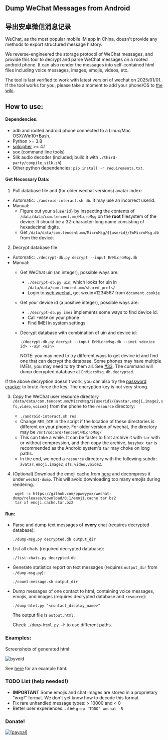 ## Dump WeChat Messages from Android

## 导出安卓微信消息记录

WeChat, as the most popular mobile IM app in China, doesn't provide any methods to export structured message history.

We reverse-engineered the storage protocol of WeChat messages, and
provide this tool to decrypt and parse WeChat messages on a rooted android phone.
It can also render the messages into self-contained html files including voice messages, images, emojis, videos, etc.

The tool is last verified to work with latest version of wechat on 2025/01/01.
If the tool works for you, please take a moment to add your phone/OS to [the wiki](https://github.com/ppwwyyxx/wechat-dump/wiki).

## How to use:

#### Dependencies:
+ adb and rooted android phone connected to a Linux/Mac OSX/Win10+Bash.
+ Python >= 3.8
+ [sqlcipher](https://github.com/sqlcipher/sqlcipher) >= 4.1
+ sox (command line tools)
+ Silk audio decoder (included; build it with `./third-party/compile_silk.sh`)
+ Other python dependencies: `pip install -r requirements.txt`.

#### Get Necessary Data:

1. Pull database file and (for older wechat versions) avatar index:
  + Automatic: `./android-interact.sh db`. It may use an incorrect userid.
  + Manual:
    + Figure out your `${userid}` by inspecting the contents of `/data/data/com.tencent.mm/MicroMsg` on the __root__ filesystem of the device.
      It should be a 32-character-long name consisting of hexadecimal digits.
    + Get `/data/data/com.tencent.mm/MicroMsg/${userid}/EnMicroMsg.db` from the device.
2. Decrypt database file:
  + Automatic: `./decrypt-db.py decrypt --input EnMicroMsg.db`
  + Manual:
    + Get WeChat uin (an integer), possible ways are:
      + `./decrypt-db.py uin`, which looks for uin in `/data/data/com.tencent.mm/shared_prefs/`
      + Login to [web wechat](https://wx.qq.com), get wxuin=1234567 from `document.cookie`
    + Get your device id (a positive integer), possible ways are:
      + `./decrypt-db.py imei` implements some ways to find device id.
      + Call `*#06#` on your phone
      + Find IMEI in system settings
    + Decrypt database with combination of uin and device id:

      ```
      ./decrypt-db.py decrypt --input EnMicroMsg.db --imei <device id> --uin <uin>
      ```

      NOTE: you may need to try different ways to get device id and find one that can decrypt the
      database. Some phones may have multiple IMEIs, you may need to try them all.
      See [#33](https://github.com/ppwwyyxx/wechat-dump/issues/33).
      The command will dump decrypted database at `EnMicroMsg.db.decrypted`.

  If the above decryption doesn't work, you can also try the [password cracker](https://github.com/chg-hou/EnMicroMsg.db-Password-Cracker)
  to brute-force the key. The encryption key is not very strong.

3. Copy the WeChat user resource directory `/data/data/com.tencent.mm/MicroMsg/${userid}/{avatar,emoji,image2,sfs,video,voice2}` from the phone to the `resource` directory:
	+ `./android-interact.sh res`
	+ Change `RES_DIR` in the script if the location of these directories is different on your phone.
      For older version of wechat, the directory may be `/mnt/sdcard/tencent/MicroMsg/`
	+ This can take a while. It can be faster to first archive it with `tar` with or without compression, and then copy the archive,
  	  `busybox tar` is recommended as the Android system's `tar` may choke on long paths.
	+ In the end, we need a `resource` directory with the following subdir: `avatar,emoji,image2,sfs,video,voice2`.

4. (Optional) Download the emoji cache from [here](https://github.com/ppwwyyxx/wechat-dump/releases/download/0.1/emoji.cache.tar.bz2)
	and decompress it under `wechat-dump`. This will avoid downloading too many emojis during rendering.

        wget -c https://github.com/ppwwyyxx/wechat-dump/releases/download/0.1/emoji.cache.tar.bz2
        tar xf emoji.cache.tar.bz2

#### Run:
+ Parse and dump text messages of __every__ chat (requires decrypted database):

    ```
    ./dump-msg.py decrypted.db output_dir
    ```

+ List all chats (required decrypted database):

    ```
    ./list-chats.py decrypted.db
    ```

+ Generate statistics report on text messages (requires `output_dir` from `./dump-msg.py`):

    ```
    ./count-message.sh output_dir
    ```

+ Dump messages of one contact to html, containing voice messages, emojis, and images (requires decrypted database and `resource`):

    ```
    ./dump-html.py "<contact_display_name>"
    ```

    The output file is `output.html`.

    Check `./dump-html.py -h` to use different paths.

### Examples:
Screenshots of generated html:

![byvoid](https://github.com/ppwwyyxx/wechat-dump/raw/master/screenshots/byvoid.jpg)

See [here](http://ppwwyyxx.com/static/wechat/example.html) for an example html.

### TODO List (help needed!)
* __IMPORTANT__ Some emojis and chat images are stored in a proprietary "wxgf" format. We don't yet know how to decode this format.
* Fix rare unhandled message types: > 10000 and < 0
* Better user experiences... see `grep 'TODO' wechat -R`

### Donate!
<a href="https://www.paypal.com/cgi-bin/webscr?cmd=_donations&business=7BC299GRDLEDU&lc=US&item_name=wechat%2ddump&item_number=wechat%2ddump&currency_code=USD&bn=PP%2dDonationsBF%3abtn_donate_SM%2egif%3aNonHosted">
<img src="https://img.shields.io/badge/Paypal-Buy%20a%20Drink-blue.svg" alt="[paypal]" />
</a>
